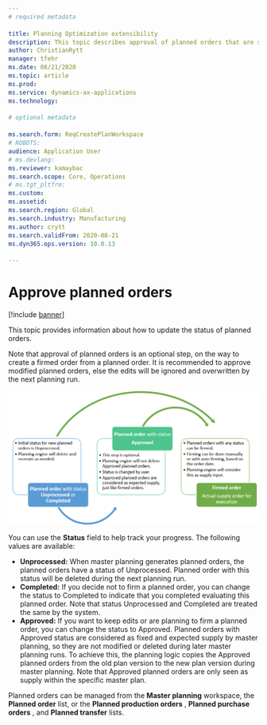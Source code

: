 ```yaml
---
# required metadata

title: Planning Optimization extensibility
description: This topic describes approval of planned orders that are supported in Planning Optimization. 
author: ChristianRytt
manager: tfehr
ms.date: 08/21/2020
ms.topic: article
ms.prod: 
ms.service: dynamics-ax-applications
ms.technology: 

# optional metadata

ms.search.form: ReqCreatePlanWorkspace
# ROBOTS: 
audience: Application User
# ms.devlang: 
ms.reviewer: kamaybac
ms.search.scope: Core, Operations
# ms.tgt_pltfrm: 
ms.custom: 
ms.assetid: 
ms.search.region: Global
ms.search.industry: Manufacturing
ms.author: crytt
ms.search.validFrom: 2020-08-21
ms.dyn365.ops.version: 10.0.13

---
```

# Approve planned orders

[!include [banner](../../includes/banner.md)]

This topic provides information about how to update the status of planned orders.

Note that approval of planned orders is an optional step, on the way to create a firmed order from a planned order. It is recommended to approve modified planned orders, else the edits will be ignored and overwritten by the next planning run.

![Planned order flow](media/approved-planned-orders-1.png)

You can use the  **Status**  field to help track your progress. The following values are available:

- **Unprocessed:** When master planning generates planned orders, the planned orders have a status of Unprocessed. Planned order with this status will be deleted during the next planning run.
- **Completed:** If you decide not to firm a planned order, you can change the status to Completed to indicate that you completed evaluating this planned order. Note that status Unprocessed and Completed are treated the same by the system.
- **Approved:** If you want to keep edits or are planning to firm a planned order, you can change the status to Approved. Planned orders with Approved status are considered as fixed and expected supply by master planning, so they are not modified or deleted during later master planning runs. To achieve this, the planning logic copies the Approved planned orders from the old plan version to the new plan version during master planning.
Note that Approved planned orders are only seen as supply within the specific master plan.

Planned orders can be managed from the  **Master planning**  workspace, the  **Planned order**  list, or the  **Planned production orders** ,  **Planned purchase orders** , and  **Planned transfer**  lists.
